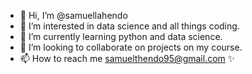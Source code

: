 - 👋 Hi, I’m @samuellahendo
- 👀 I’m interested in data science and all things coding.
- 🌱 I’m currently learning python and data science.
- 💞️ I’m looking to collaborate on projects on my course.
- 📫 How to reach me samuelthendo95@gmail.com ✨

<!---
samuellahendo/samuellahendo is a ✨ special ✨ repository because its `README.md` (this file) appears on your GitHub profile.
You can click the Preview link to take a look at your changes.
--->
